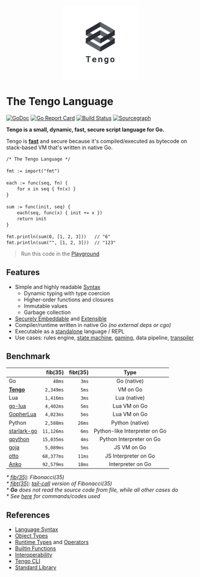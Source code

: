 <p align="center">
  <img src="https://raw.githubusercontent.com/d5/tengolang-share/master/logo_400.png" width="200" height="200">
</p>

# The Tengo Language

[![GoDoc](https://godoc.org/github.com/d5/tengo?status.svg)](https://godoc.org/github.com/d5/tengo)
[![Go Report Card](https://goreportcard.com/badge/github.com/d5/tengo)](https://goreportcard.com/report/github.com/d5/tengo)
[![Build Status](https://travis-ci.org/d5/tengo.svg?branch=master)](https://travis-ci.org/d5/tengo)
[![Sourcegraph](https://sourcegraph.com/github.com/d5/tengo/-/badge.svg)](https://sourcegraph.com/github.com/d5/tengo?badge)

**Tengo is a small, dynamic, fast, secure script language for Go.** 

Tengo is **[fast](#benchmark)** and secure because it's compiled/executed as bytecode on stack-based VM that's written in native Go.

```golang
/* The Tengo Language */

fmt := import("fmt")

each := func(seq, fn) {
    for x in seq { fn(x) }
}

sum := func(init, seq) {
    each(seq, func(x) { init += x })
    return init
}

fmt.println(sum(0, [1, 2, 3]))   // "6"
fmt.println(sum("", [1, 2, 3]))  // "123"
```

> Run this code in the [Playground](https://tengolang.com/?s=0c8d5d0d88f2795a7093d7f35ae12c3afa17bea3)

## Features

- Simple and highly readable [Syntax](https://github.com/d5/tengo/blob/master/docs/tutorial.md)
  - Dynamic typing with type coercion
  - Higher-order functions and closures
  - Immutable values
  - Garbage collection
- [Securely Embeddable](https://github.com/d5/tengo/blob/master/docs/interoperability.md) and [Extensible](https://github.com/d5/tengo/blob/master/docs/objects.md)
- Compiler/runtime written in native Go _(no external deps or cgo)_
- Executable as a [standalone](https://github.com/d5/tengo/blob/master/docs/tengo-cli.md) language / REPL
- Use cases: rules engine, [state machine](https://github.com/d5/go-fsm), [gaming](https://github.com/d5/pbr), data pipeline, [transpiler](https://github.com/d5/tengo2lua)

## Benchmark

| | fib(35) | fibt(35) |  Type  |
| :--- |    ---: |     ---: |  :---: |
| Go | `48ms` | `3ms` | Go (native) |
| [**Tengo**](https://github.com/d5/tengo) | `2,349ms` | `5ms` | VM on Go |
| Lua | `1,416ms` | `3ms` | Lua (native) |
| [go-lua](https://github.com/Shopify/go-lua) | `4,402ms` | `5ms` | Lua VM on Go |
| [GopherLua](https://github.com/yuin/gopher-lua) | `4,023ms` | `5ms` | Lua VM on Go |
| Python | `2,588ms` | `26ms` | Python (native) |
| [starlark-go](https://github.com/google/starlark-go) | `11,126ms` | `6ms` | Python-like Interpreter on Go |
| [gpython](https://github.com/go-python/gpython) | `15,035ms` | `4ms` | Python Interpreter on Go |
| [goja](https://github.com/dop251/goja) | `5,089ms` | `5ms` | JS VM on Go |
| [otto](https://github.com/robertkrimen/otto) | `68,377ms` | `11ms` | JS Interpreter on Go |
| [Anko](https://github.com/mattn/anko) | `92,579ms` | `18ms` | Interpreter on Go |

_* [fib(35)](https://github.com/d5/tengobench/blob/master/code/fib.tengo): Fibonacci(35)_  
_* [fibt(35)](https://github.com/d5/tengobench/blob/master/code/fibtc.tengo): [tail-call](https://en.wikipedia.org/wiki/Tail_call) version of Fibonacci(35)_  
_* **Go** does not read the source code from file, while all other cases do_  
_* See [here](https://github.com/d5/tengobench) for commands/codes used_

## References

- [Language Syntax](https://github.com/d5/tengo/blob/master/docs/tutorial.md)
- [Object Types](https://github.com/d5/tengo/blob/master/docs/objects.md)
- [Runtime Types](https://github.com/d5/tengo/blob/master/docs/runtime-types.md) and [Operators](https://github.com/d5/tengo/blob/master/docs/operators.md)
- [Builtin Functions](https://github.com/d5/tengo/blob/master/docs/builtins.md)
- [Interoperability](https://github.com/d5/tengo/blob/master/docs/interoperability.md)
- [Tengo CLI](https://github.com/d5/tengo/blob/master/docs/tengo-cli.md)
- [Standard Library](https://github.com/d5/tengo/blob/master/docs/stdlib.md)
